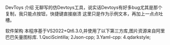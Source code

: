 DevToys
介绍
无聊写的仿Devtoys工具，说实话Devtoys有好多bug尤其是那个复制，我只能点按钮，快捷键直接崩溃 这里只是作为示例文本，再加上一点点吐槽。

软件架构
本程序基于VS2022+Qt6.3.0,并使用了以下第三方库,图片资源来自阿里巴巴矢量图标库. 1.QsciScintilla; 2Json-cpp; 3.YamI-cpp: 4.qdarkstyle;
